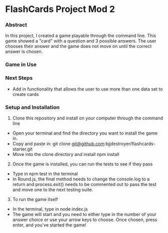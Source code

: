 # FlashCards Project Mod 2

### Abstract
In this project, I created a game playable through the command line. This game showed a "card" with a question and 3 possible answers. The user chooses their answer and the game does not move on until the correct answer is chosen.

### Game in Use

### Next Steps
- Add in functionality that allows the user to use more than one data set to create cards

### Setup and Installation
1. Clone this repository and install on your computer through the command line
  - Open your terminal and find the directory you want to install the game in.
  - Copy and paste in:
    git clone git@github.com:bjjdestroyer/flashcards-starter.git
  - Move into the clone directory and install
    npm install
2. Once the game is installed, you can run the tests to see if they pass
  - Type in npm test in the terminal
  - In Round.js, the final method needs to change the console.log to a return and process.exit() needs to be commented out to pass the test and move one to the next testing suite.
3. To run the game itself
  - In the terminal, type in 
    node index.js
  - The game will start and you need to either type in the number of your answer choice or use your arrow keys to choose. Once chosen, press enter, and you've started the game!


